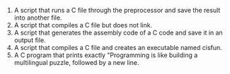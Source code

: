 1. A script that runs a C file through the preprocessor and save the result into another file.
2. A script that compiles a C file but does not link.
3. A script that generates the assembly code of a C code and save it in an output file.
4. A script that compiles a C file and creates an executable named cisfun.
5. A C program that prints exactly "Programming is like building a multilingual puzzle, followed by a new line.
